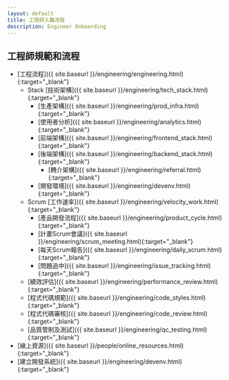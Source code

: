 ```yaml
---
layout: default
title: 工程師入職流程
description: Engineer Onboarding
---
```


## 工程師規範和流程

- [工程流程]({{ site.baseurl }}/engineering/engineering.html){:target="_blank"}
    - Stack [技術架構]({{ site.baseurl }}/engineering/tech_stack.html){:target="_blank"}
        - [生產架構]({{ site.baseurl }}/engineering/prod_infra.html){:target="_blank"}
        - [使用者分析]({{ site.baseurl }}/engineering/analytics.html){:target="_blank"}
        - [前端架構]({{ site.baseurl }}/engineering/frontend_stack.html){:target="_blank"}
        - [後端架構]({{ site.baseurl }}/engineering/backend_stack.html){:target="_blank"}
            - [轉介架構]({{ site.baseurl }}/engineering/referral.html){:target="_blank"}
        - [開發環境]({{ site.baseurl }}/engineering/devenv.html){:target="_blank"}
	- Scrum [工作速率]({{ site.baseurl }}/engineering/velocity_work.html){:target="_blank"}
        - [產品開發流程]({{ site.baseurl }}/engineering/product_cycle.html){:target="_blank"}
        - [計畫Scrum會議]({{ site.baseurl }}/engineering/scrum_meeting.html){:target="_blank"}
        - [每天Scrum報告]({{ site.baseurl }}/engineering/daily_scrum.html){:target="_blank"}
        - [問題追中]({{ site.baseurl }}/engineering/issue_tracking.html){:target="_blank"}
    - [績效評估]({{ site.baseurl }}/engineering/performance_review.html){:target="_blank"}
    - [程式代碼規範]({{ site.baseurl }}/engineering/code_styles.html){:target="_blank"}
    - [程式代碼審核]({{ site.baseurl }}/engineering/code_review.html){:target="_blank"}
    - [品質管制及測試]({{ site.baseurl }}/engineering/qc_testing.html){:target="_blank"}
- [線上資源]({{ site.baseurl }}/people/online_resources.html){:target="_blank"}
- [建立開發系統]({{ site.baseurl }}/engineering/devenv.html){:target="_blank"}

<br>